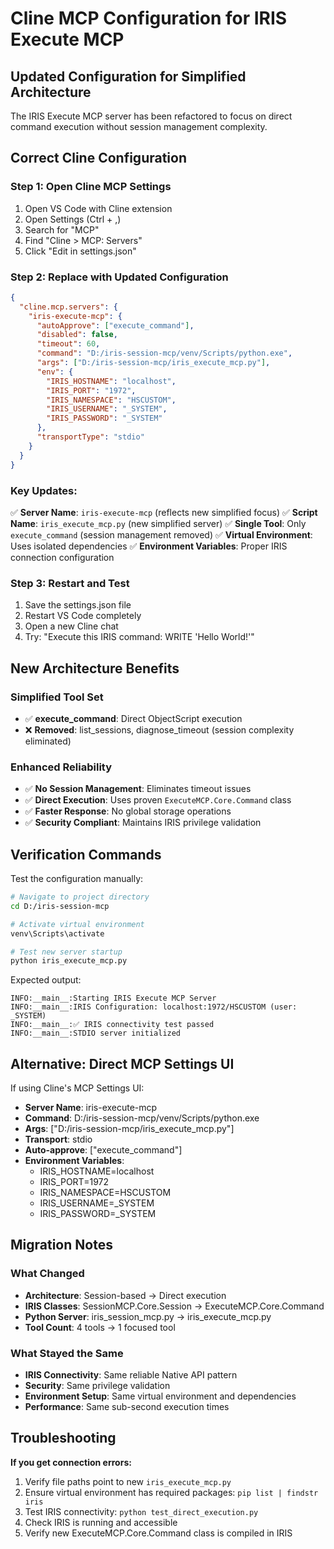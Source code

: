 # Cline MCP Configuration for IRIS Execute MCP

## Updated Configuration for Simplified Architecture

The IRIS Execute MCP server has been refactored to focus on direct command execution without session management complexity.

## Correct Cline Configuration

### Step 1: Open Cline MCP Settings
1. Open VS Code with Cline extension
2. Open Settings (Ctrl + ,)
3. Search for "MCP" 
4. Find "Cline > MCP: Servers"
5. Click "Edit in settings.json"

### Step 2: Replace with Updated Configuration

```json
{
  "cline.mcp.servers": {
    "iris-execute-mcp": {
      "autoApprove": ["execute_command"],
      "disabled": false,
      "timeout": 60,
      "command": "D:/iris-session-mcp/venv/Scripts/python.exe",
      "args": ["D:/iris-session-mcp/iris_execute_mcp.py"],
      "env": {
        "IRIS_HOSTNAME": "localhost",
        "IRIS_PORT": "1972",
        "IRIS_NAMESPACE": "HSCUSTOM",
        "IRIS_USERNAME": "_SYSTEM",
        "IRIS_PASSWORD": "_SYSTEM"
      },
      "transportType": "stdio"
    }
  }
}
```

### Key Updates:
✅ **Server Name**: `iris-execute-mcp` (reflects new simplified focus)
✅ **Script Name**: `iris_execute_mcp.py` (new simplified server)
✅ **Single Tool**: Only `execute_command` (session management removed)
✅ **Virtual Environment**: Uses isolated dependencies
✅ **Environment Variables**: Proper IRIS connection configuration

### Step 3: Restart and Test
1. Save the settings.json file
2. Restart VS Code completely 
3. Open a new Cline chat
4. Try: "Execute this IRIS command: WRITE 'Hello World!'"

## New Architecture Benefits

### Simplified Tool Set
- ✅ **execute_command**: Direct ObjectScript execution
- ❌ **Removed**: list_sessions, diagnose_timeout (session complexity eliminated)

### Enhanced Reliability
- ✅ **No Session Management**: Eliminates timeout issues
- ✅ **Direct Execution**: Uses proven `ExecuteMCP.Core.Command` class
- ✅ **Faster Response**: No global storage operations
- ✅ **Security Compliant**: Maintains IRIS privilege validation

## Verification Commands

Test the configuration manually:
```bash
# Navigate to project directory
cd D:/iris-session-mcp

# Activate virtual environment
venv\Scripts\activate

# Test new server startup
python iris_execute_mcp.py
```

Expected output:
```
INFO:__main__:Starting IRIS Execute MCP Server
INFO:__main__:IRIS Configuration: localhost:1972/HSCUSTOM (user: _SYSTEM)
INFO:__main__:✅ IRIS connectivity test passed
INFO:__main__:STDIO server initialized
```

## Alternative: Direct MCP Settings UI

If using Cline's MCP Settings UI:
- **Server Name**: iris-execute-mcp
- **Command**: D:/iris-session-mcp/venv/Scripts/python.exe
- **Args**: ["D:/iris-session-mcp/iris_execute_mcp.py"]
- **Transport**: stdio
- **Auto-approve**: ["execute_command"]
- **Environment Variables**:
  - IRIS_HOSTNAME=localhost
  - IRIS_PORT=1972
  - IRIS_NAMESPACE=HSCUSTOM
  - IRIS_USERNAME=_SYSTEM
  - IRIS_PASSWORD=_SYSTEM

## Migration Notes

### What Changed
- **Architecture**: Session-based → Direct execution
- **IRIS Classes**: SessionMCP.Core.Session → ExecuteMCP.Core.Command
- **Python Server**: iris_session_mcp.py → iris_execute_mcp.py
- **Tool Count**: 4 tools → 1 focused tool

### What Stayed the Same
- **IRIS Connectivity**: Same reliable Native API pattern
- **Security**: Same privilege validation
- **Environment Setup**: Same virtual environment and dependencies
- **Performance**: Same sub-second execution times

## Troubleshooting

**If you get connection errors:**
1. Verify file paths point to new `iris_execute_mcp.py`
2. Ensure virtual environment has required packages: `pip list | findstr iris`
3. Test IRIS connectivity: `python test_direct_execution.py`
4. Check IRIS is running and accessible
5. Verify new ExecuteMCP.Core.Command class is compiled in IRIS
